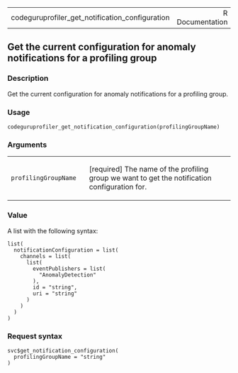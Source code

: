 <table style="width: 100%;">
<tbody>
<tr class="odd">
<td>codeguruprofiler_get_notification_configuration</td>
<td style="text-align: right;">R Documentation</td>
</tr>
</tbody>
</table>

## Get the current configuration for anomaly notifications for a profiling group

### Description

Get the current configuration for anomaly notifications for a profiling
group.

### Usage

    codeguruprofiler_get_notification_configuration(profilingGroupName)

### Arguments

<table>
<colgroup>
<col style="width: 35%" />
<col style="width: 65%" />
</colgroup>
<tbody>
<tr class="odd">
<td><code
id="codeguruprofiler_get_notification_configuration_:_profilingGroupName">profilingGroupName</code></td>
<td><p>[required] The name of the profiling group we want to get the
notification configuration for.</p></td>
</tr>
</tbody>
</table>

### Value

A list with the following syntax:

    list(
      notificationConfiguration = list(
        channels = list(
          list(
            eventPublishers = list(
              "AnomalyDetection"
            ),
            id = "string",
            uri = "string"
          )
        )
      )
    )

### Request syntax

    svc$get_notification_configuration(
      profilingGroupName = "string"
    )
